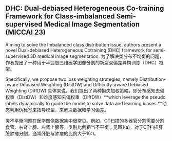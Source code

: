 ## DHC: Dual-debiased Heterogeneous Co-training Framework for Class-imbalanced Semi-supervised Medical Image Segmentation (MICCAI 23)

Aiming to solve the Imbalanced class distribution issue, authors present a novel Dual-debiased Heterogeneous Cotraining (DHC) framework for semi-supervised 3D medical image segmentation. 为了解决类分布不均衡的问题，作者提出了一种用于半监督三维医学图像分割的新型双偏差异构训练（DHC）框架。

Specifically, we propose two loss weighting strategies, namely Distribution-aware Debiased Weighting (DistDW) and Difficulty-aware Debiased Weighting (DiffDW) 具体来说，我们提出了两种损失加权策略，即分布感知去偏权重（DistDW）和难度感知去偏权重（DiffDW）**which leverage the pseudo labels dynamically to guide the model to solve data and learning biases.**动态利用伪标签来指导模型，来解决数据和学习偏差。  

类不平衡问题在医学图像数据集中很常见。例如，CT扫描的多器官分割需要分割食管、右肾上腺、左肾上腺等，类别比例相当不平衡；见图1(a)。对于CT扫描肝脏肿瘤分割，通常肝脏与肿瘤的比例大于16:1。